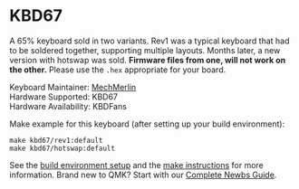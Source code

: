 # KBD67

A 65% keyboard sold in two variants. Rev1 was a typical keyboard that had to be soldered together, supporting multiple layouts. 
Months later, a new version with hotswap was sold. **Firmware files from one, will not work on the other.** Please use the `.hex` appropriate for your board. 

Keyboard Maintainer: [MechMerlin](https://github.com/mechmerlin)  
Hardware Supported: KBD67  
Hardware Availability: KBDFans

Make example for this keyboard (after setting up your build environment):

    make kbd67/rev1:default
    make kbd67/hotswap:default

See the [build environment setup](https://docs.qmk.fm/#/getting_started_build_tools) and the [make instructions](https://docs.qmk.fm/#/getting_started_make_guide) for more information. Brand new to QMK? Start with our [Complete Newbs Guide](https://docs.qmk.fm/#/newbs).
